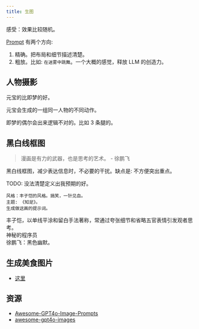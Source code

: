 ```yaml
---
title: 生图
---
```


感受：效果比较随机。

[Prompt](./llm-gen-image-prompt.md) 有两个方向: 
1. 精确。把布局和细节描述清楚。
2. 粗放。比如: `在迷雾中跳舞`。一个大概的感觉，释放 LLM 的创造力。

## 人物摄影
元宝的比即梦的好。

元宝会生成的一组同一人物的不同动作。

即梦的偶尔会出来逻辑不对的。比如 3 条腿的。

## 黑白线框图
> 漫画是有力的武器，也是思考的艺术。 - 徐鹏飞

黑白线框图，减少表达信息时，不必要的干扰。缺点是:  不方便突出重点。

TODO: 没法清楚定义出我预期的好。

```我想画黑白线框图。
风格：丰子恺的风格。搞笑，一针见血。
主题: 《知足》。
生成做这画的提示词。
```

丰子恺，以单线平涂和留白手法著称，常通过夸张细节和省略五官表情引发观者思考。  
神秘的程序员  
徐鹏飞：黑色幽默。  

## 生成美食图片
* [这里](./llm-gen-image-food.md)

##  资源
* [Awesome-GPT4o-Image-Prompts](https://github.com/ImgEdify/Awesome-GPT4o-Image-Prompts)
* [awesome-gpt4o-images](https://github.com/jamez-bondos/awesome-gpt4o-images)
